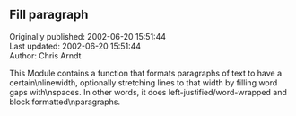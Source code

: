 ## Fill paragraph  
Originally published: 2002-06-20 15:51:44  
Last updated: 2002-06-20 15:51:44  
Author: Chris Arndt  
  
This Module contains a function that formats paragraphs of text to have a certain\nlinewidth, optionally stretching lines to that width by filling word gaps with\nspaces. In other words, it does left-justified/word-wrapped and block formatted\nparagraphs.